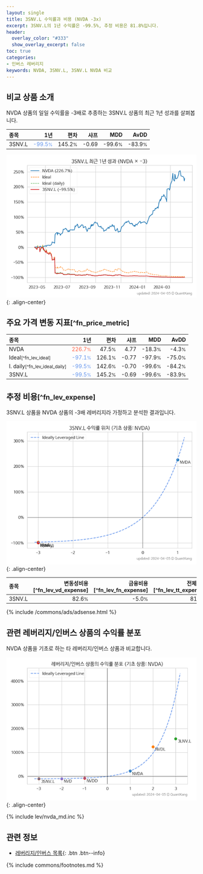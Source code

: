 ```yaml
---
layout: single
title: 3SNV.L 수익률과 비용 (NVDA -3x)
excerpt: 3SNV.L의 1년 수익률은 -99.5%, 추정 비용은 81.8%입니다.
header:
  overlay_color: "#333"
  show_overlay_excerpt: false
toc: true
categories:
- 인버스 레버리지
keywords: NVDA, 3SNV.L, 3SNV.L NVDA 비교
---
```


## 비교 상품 소개


NVDA 상품의 일일 수익률을 -3배로 추종하는 3SNV.L 상품의 최근 1년 성과를 살펴봅니다.





| **종목** | **1년** | **편차** | **샤프** | **MDD** | **AvDD** |
| :------------ | ------: | -----------: | -------: | ------: | -------: |
| 3SNV.L | <span style="color: cornflowerblue">-99.5<small>%</small></span> | 145.2<small>%</small> | -0.69 | -99.6<small>%</small> | -83.9<small>%</small> |

<!-- more -->


![3SNV.L](/lev/images/3snv.png){: .align-center}


## 주요 가격 변동 지표<small>[^fn_price_metric]</small>


| **종목** | **1년** | **편차** | **샤프** | **MDD** | **AvDD** |
| :------------ | ------: | -----------: | -------: | ------: | -------: |
| NVDA | <span style="color: tomato">226.7<small>%</small></span> | 47.5<small>%</small> | 4.77 | -18.3<small>%</small> | -4.3<small>%</small> |
| Ideal<small>[^fn_lev_ideal]</small> | <span style="color: cornflowerblue">-97.1<small>%</small></span> | 126.1<small>%</small> | -0.77 | -97.9<small>%</small> | -75.0<small>%</small> |
| I. daily<small>[^fn_lev_ideal_daily]</small> | <span style="color: cornflowerblue">-99.5<small>%</small></span> | 142.6<small>%</small> | -0.70 | -99.6<small>%</small> | -84.2<small>%</small> |
| 3SNV.L | <span style="color: cornflowerblue">-99.5<small>%</small></span> | 145.2<small>%</small> | -0.69 | -99.6<small>%</small> | -83.9<small>%</small> |


## 추정 비용<small>[^fn_lev_expense]</small><a id="expense"></a>

3SNV.L 상품을 NVDA 상품의 -3배 레버리지라 가정하고 분석한 결과입니다.

![3SNV.L](/lev/images/3snv_ideal.png){: .align-center}

| **종목** | **변동성비용**[^fn_lev_vd_expense] | **금융비용**[^fn_lev_fn_expense] | **전체비용**[^fn_lev_tt_expense] |
| :------------ | ------: | -----------: | -------: |
| 3SNV.L | 82.6<small>%</small> | -5.0<small>%</small> | 81.8<small>%</small> |

{% include /commons/ads/adsense.html %}



## 관련 레버리지/인버스 상품의 수익률 분포

NVDA 상품을 기초로 하는 타 레버리지/인버스 상품과 비교합니다.

![NVDA](/lev/images/nvda_ideal.png){: .align-center}

{% include lev/nvda_md.inc %}


## 관련 정보

- [레버리지/인버스 목록](/lev/){: .btn .btn--info}

{% include commons/footnotes.md %}